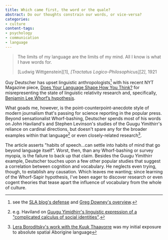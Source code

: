 ```yaml
---
title: Which came first, the word or the quale?
abstract: Do our thoughts constrain our words, or vice-versa?
categories:
- culture
content-tags:
- psychology
- communication
- language
---
```


> The limits of my language are the limits of my mind. All I know is what I have words for.
> <footer>[Ludwig Wittgenstein][1], <cite>[Tractatus Logico-Philosophicus][2]</cite>, 1921</footer>

Guy Deutscher has upset linguistic anthropologists[^1] with his recent NYT Magazine piece, [Does Your Language Shape How You Think?][5] for misrepresenting the state of linguistic relativity research and, specifically, [Benjamin Lee Whorf’s hypothesis][6].

What goads me, however, is the point-counterpoint-anecdote style of modern journalism that's passing for science reporting in the popular press.  Beyond sensationalist Whorf-bashing, Deutscher spends most of his words on John Haviland's and Stephen Levinson's studies of the Guugu Yimithirr's reliance on cardinal directions, but doesn't spare any for the broader examples within that language[^2] or even closely-related research[^3].

The article asserts "habits of speech…can settle into habits of mind that go beyond language itself".  Worst, then, than any Whorf-bashing or survey myopia, is the failure to back up that claim.  Besides the Guugu Yimithirr example, Deutscher touches upon a few other popular studies that suggest a correlation between cognition and vocabulary.  He neglects even trying, though, to establish any causation.  Which leaves me wanting; since learning of the Whorf-Sapir hypothesis, I've been eager to discover research or even cogent theories that tease apart the influence of vocabulary from the whole of culture.

   [1]: http://plato.stanford.edu/entries/wittgenstein/
   [2]: http://www.gutenberg.org/etext/5740
   [3]: http://www.linguisticanthropology.org/2010/09/01/linguistic-relativity-whorf-linguistic-anthropology/
   [4]: http://neuroanthropology.net/2010/08/31/the-new-linguistic-relativism-guy-deutscher-in-the-nytimes/
   [5]: http://www.nytimes.com/2010/08/29/magazine/29language-t.html?_r=1
   [6]: http://plato.stanford.edu/entries/relativism/supplement2.html
   [7]: http://www.anthro.ucsd.edu/~jhaviland/Publications/How2TalkGY/How2TalkBiL.pdf
   [8]: http://www.edge.org/3rd_culture/boroditsky09/boroditsky09_index.html


[^1]: see the [SLA blog's defense][3] and [Greg Downey's overview][4].
[^2]: e.g. Haviland on [Guugu Yimidhirr's linguistic expression of  a "complicated calculus of social identities"][7].
[^3]: [Lera Boroditsky's work with the Kuuk Thaayorre][8] was my initial exposure to absolute spatial Aborigine language
